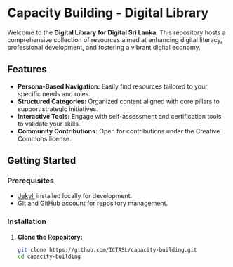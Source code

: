 # Capacity Building - Digital Library

Welcome to the **Digital Library for Digital Sri Lanka**. This repository hosts a comprehensive collection of resources aimed at enhancing digital literacy, professional development, and fostering a vibrant digital economy.

## Features

- **Persona-Based Navigation:** Easily find resources tailored to your specific needs and roles.
- **Structured Categories:** Organized content aligned with core pillars to support strategic initiatives.
- **Interactive Tools:** Engage with self-assessment and certification tools to validate your skills.
- **Community Contributions:** Open for contributions under the Creative Commons license.

## Getting Started

### Prerequisites

- [Jekyll](https://jekyllrb.com/docs/) installed locally for development.
- Git and GitHub account for repository management.

### Installation

1. **Clone the Repository:**

   ```bash
   git clone https://github.com/ICTASL/capacity-building.git
   cd capacity-building
